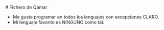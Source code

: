 \# Fichero de Qamar



* Me gusta programar en todos los lenguajes con excepciones CLARO.
* Mi lenguaje favorito es NINGUNO como tal.
